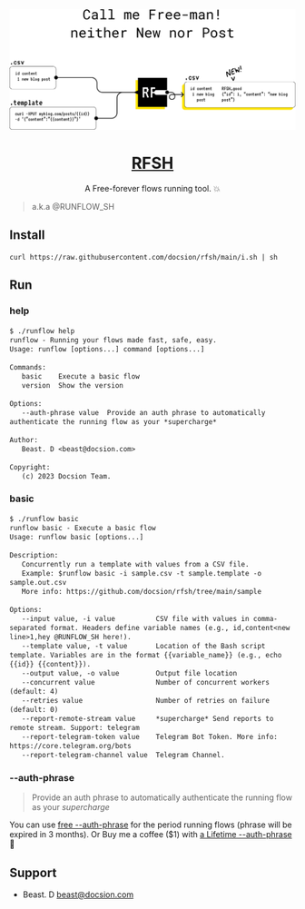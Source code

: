 <a href="https://github.com/docsion/rfsh">
  <img alt="RFSH – a Free-forever flows running tool." src="https://github.com/docsion/rfsh/blob/main/static/rfsh_banner.png?raw=true">
  <h1 align="center">RFSH</h1>
</a>

<p align="center">
  A Free-forever flows running tool. 💥
</p>

> a.k.a @RUNFLOW_SH

## Install
```
curl https://raw.githubusercontent.com/docsion/rfsh/main/i.sh | sh
```

## Run

### help
```
$ ./runflow help
runflow - Running your flows made fast, safe, easy.
Usage: runflow [options...] command [options...]

Commands:
   basic    Execute a basic flow
   version  Show the version

Options:
   --auth-phrase value  Provide an auth phrase to automatically authenticate the running flow as your *supercharge*

Author:
   Beast. D <beast@docsion.com>

Copyright:
   (c) 2023 Docsion Team.
```

### basic
```
$ ./runflow basic
runflow basic - Execute a basic flow
Usage: runflow basic [options...]

Description:
   Concurrently run a template with values from a CSV file.
   Example: $runflow basic -i sample.csv -t sample.template -o sample.out.csv
   More info: https://github.com/docsion/rfsh/tree/main/sample

Options:
   --input value, -i value          CSV file with values in comma-separated format. Headers define variable names (e.g., id,content<new line>1,hey @RUNFLOW_SH here!).
   --template value, -t value       Location of the Bash script template. Variables are in the format {{variable_name}} (e.g., echo {{id}} {{content}}).
   --output value, -o value         Output file location
   --concurrent value               Number of concurrent workers (default: 4)
   --retries value                  Number of retries on failure (default: 0)
   --report-remote-stream value     *supercharge* Send reports to remote stream. Support: telegram
   --report-telegram-token value    Telegram Bot Token. More info: https://core.telegram.org/bots
   --report-telegram-channel value  Telegram Channel.
```

### --auth-phrase
> Provide an auth phrase to automatically authenticate the running flow as your *supercharge*

You can use [free --auth-phrase](auth_phrase.txt) for the period running flows (phrase will be expired in 3 months). Or Buy me a coffee ($1) with [ a Lifetime --auth-phrase](https://docsion.com/product/rfsh) 🙏

## Support
- Beast. D <beast@docsion.com>
